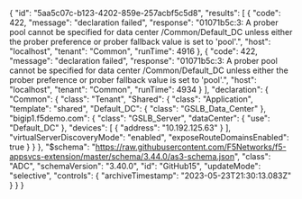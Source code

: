 {
    "id": "5aa5c07c-b123-4202-859e-257acbf5c5d8",
    "results": [
        {
            "code": 422,
            "message": "declaration failed",
            "response": "01071b5c:3: A prober pool cannot be specified for data center /Common/Default_DC unless either the prober preference or prober fallback value is set to 'pool'.",
            "host": "localhost",
            "tenant": "Common",
            "runTime": 4916
        },
        {
            "code": 422,
            "message": "declaration failed",
            "response": "01071b5c:3: A prober pool cannot be specified for data center /Common/Default_DC unless either the prober preference or prober fallback value is set to 'pool'.",
            "host": "localhost",
            "tenant": "Common",
            "runTime": 4934
        }
    ],
    "declaration": {
        "Common": {
            "class": "Tenant",
            "Shared": {
                "class": "Application",
                "template": "shared",
                "Default_DC": {
                    "class": "GSLB_Data_Center"
                },
                "bigip1.f5demo.com": {
                    "class": "GSLB_Server",
                    "dataCenter": {
                        "use": "Default_DC"
                    },
                    "devices": [
                        {
                            "address": "10.192.125.63"
                        }
                    ],
                    "virtualServerDiscoveryMode": "enabled",
                    "exposeRouteDomainsEnabled": true
                }
            }
        },
        "$schema": "https://raw.githubusercontent.com/F5Networks/f5-appsvcs-extension/master/schema/3.44.0/as3-schema.json",
        "class": "ADC",
        "schemaVersion": "3.40.0",
        "id": "GitHub15",
        "updateMode": "selective",
        "controls": {
            "archiveTimestamp": "2023-05-23T21:30:13.083Z"
        }
    }
}